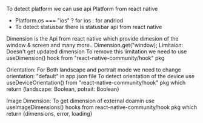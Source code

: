 To detect platform we can use api Platform from react native
- Platform.os === "ios" ? for ios : for andriod
- To detect statusbar there is statusbar api from react native

Dimension is the Api from react native which provide dimesion of the window & screen and many more..
Dimension.get("window);
Limitaion: Doesn't get updated dimension
To remove this limitation we need to use useDimension() hook  from  "react-native-community/hook" pkg

Orientation:
For Both landscape and portrait mode we need to change orientation: "default" in app.json file
To detect orientation of the device use useDeviceOrientation() from "react-native-community/hook" pkg which return {landscape: Boolean, potrait: Boolean}

Image Dimension:
To get dimension of external doamin use useImageDimensions() hooks from react-native-community/hook pkg which return {dimensions, error, loading}
